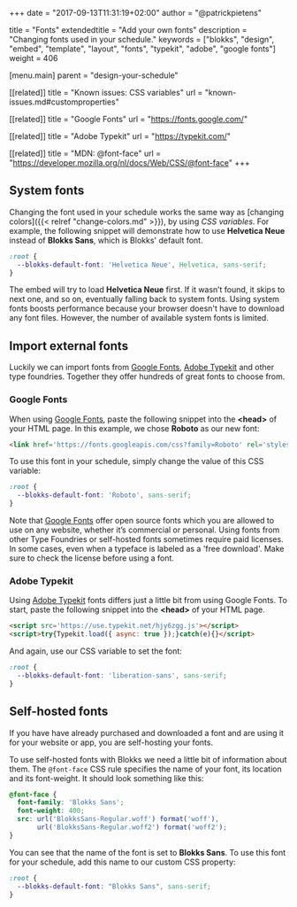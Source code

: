 +++
date            = "2017-09-13T11:31:19+02:00"
author          = "@patrickpietens"

title           = "Fonts"
extendedtitle   = "Add your own fonts"
description     = "Changing fonts used in your schedule."
keywords        = ["blokks", "design", "embed", "template", "layout", "fonts", "typekit", "adobe", "google fonts"]
weight          = 406

[menu.main]
parent          = "design-your-schedule"

[[related]]
title = "Known issues: CSS variables"
url = "known-issues.md#customproperties"

[[related]]
title = "Google Fonts"
url = "https://fonts.google.com/"

[[related]]
title = "Adobe Typekit"
url = "https://typekit.com/"

[[related]]
title = "MDN: @font-face"
url = "https://developer.mozilla.org/nl/docs/Web/CSS/@font-face"
+++

## System fonts
Changing the font used in your schedule works the same way as [changing colors]({{< relref "change-colors.md" >}}), by using *CSS variables*. For example, the following snippet will demonstrate how to use **Helvetica Neue** instead of **Blokks Sans**, which is Blokks' default font.

```css
:root {
  --blokks-default-font: 'Helvetica Neue', Helvetica, sans-serif;
}
```

The embed will try to load **Helvetica Neue** first. If it wasn’t found, it skips to next one, and so on, eventually falling back to system fonts. Using system fonts boosts performance because your browser doesn't have to download any font files. However, the number of available system fonts is limited.

## Import external fonts
Luckily we can import fonts from [Google Fonts](https://fonts.google.com/), [Adobe Typekit](https://typekit.com/) and other type foundries. Together they offer hundreds of great fonts to choose from.

### Google Fonts
When using [Google Fonts](https://fonts.google.com/), paste the following snippet into the **\<head\>** of your HTML page. In this example, we chose **Roboto** as our new font:

```html
<link href='https://fonts.googleapis.com/css?family=Roboto' rel='stylesheet'>
```

To use this font in your schedule, simply change the value of this CSS variable:

```css
:root {
  --blokks-default-font: 'Roboto', sans-serif;
}
```

<span class='note'>Note that [Google Fonts](https://fonts.google.com/) offer open source fonts which you are allowed to use on any website, whether it’s commercial or personal. Using fonts from other Type Foundries or self-hosted fonts sometimes require paid licenses. In some cases, even when a typeface is labeled as a 'free download'. Make sure to check the license before using a font.</span>

### Adobe Typekit
Using [Adobe Typekit](https://typekit.com/) fonts differs just a little bit from using Google Fonts. To start, paste the following snippet into the **\<head\>** of your HTML page.

```html
<script src='https://use.typekit.net/hjy6zgg.js'></script>
<script>try{Typekit.load({ async: true });}catch(e){}</script>
```

And again, use our CSS variable to set the font:

```css
:root {
  --blokks-default-font: 'liberation-sans', sans-serif;
}
```

## Self-hosted fonts
If you have have already purchased and downloaded a font and are using it for your website or app, you are self-hosting your fonts.

To use self-hosted fonts with Blokks we need a little bit of information about them. The `@font-face` CSS rule specifies the name of your font, its location and its font-weight. It should look something like this:

```css
@font-face {
  font-family: 'Blokks Sans';
  font-weight: 400;
  src: url('BlokksSans-Regular.woff') format('woff'),
       url('BlokksSans-Regular.woff2') format('woff2');
}
```

You can see that the name of the font is set to **Blokks Sans**. To use this font for your schedule, add this name to our custom CSS property:

```css
:root {
  --blokks-default-font: "Blokks Sans", sans-serif;
}
```
